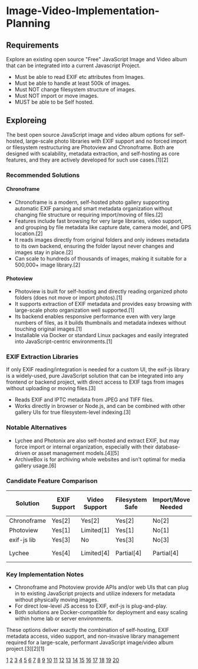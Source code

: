 # Image-Video-Implementation-Planning

## Requirements
Explore an existing open source  "Free" JavaScript Image and Video album that can be integrated into a current Javascript Project.
* Must be able to read EXIF etc attributes from Images.
* Must be able to handle at least 500k of images.
* Must NOT change filesystem structure of images.
* Must NOT import or move images.
* MUST be able to be Self hosted.

## Exploreing

The best open source JavaScript image and video album options for self-hosted, large-scale photo libraries with EXIF support and no forced import or filesystem restructuring are Photoview and Chronoframe. Both are designed with scalability, metadata extraction, and self-hosting as core features, and they are actively developed for such use cases.[1][2]

### Recommended Solutions

#### Chronoframe
* Chronoframe is a modern, self-hosted photo gallery supporting automatic EXIF parsing and smart metadata organization without changing file structure or requiring import/moving of files.[2]
* Features include fast browsing for very large libraries, video support, and grouping by file metadata like capture date, camera model, and GPS location.[2]
* It reads images directly from original folders and only indexes metadata to its own backend, ensuring the folder layout never changes and images stay in place.[2]
* Can scale to hundreds of thousands of images, making it suitable for a 500,000+ image library.[2]

#### Photoview
* Photoview is built for self-hosting and directly reading organized photo folders (does not move or import photos).[1]
* It supports extraction of EXIF metadata and provides easy browsing with large-scale photo organization well supported.[1]
* Its backend enables responsive performance even with very large numbers of files, as it builds thumbnails and metadata indexes without touching original images.[1]
* Installable via Docker or standard Linux packages and easily integrated into JavaScript-centric environments.[1]

### EXIF Extraction Libraries

If only EXIF reading/integration is needed for a custom UI, the exif-js library is a widely-used, pure JavaScript solution that can be integrated into any frontend or backend project, with direct access to EXIF tags from images without uploading or moving files.[3]

* Reads EXIF and IPTC metadata from JPEG and TIFF files.
* Works directly in browser or Node.js, and can be combined with other gallery UIs for true filesystem-level indexing.[3]

### Notable Alternatives

* Lychee and Photonix are also self-hosted and extract EXIF, but may force import or internal organization, especially with their database-driven or asset management models.[4][5]
* ArchiveBox is for archiving whole websites and isn't optimal for media gallery usage.[6]

### Candidate Feature Comparison

| Solution      | EXIF Support | Video Support | Filesystem Safe | Import/Move Needed | Self-hosted | Scale to 500k+ |
|---------------|-------------|---------------|-----------------|--------------------|-------------|---------------|
| Chronoframe   | Yes[2] | Yes[2]   | Yes[2]     | No[2]         | Yes[2] | Yes[2]   |
| Photoview     | Yes[1]  | Limited[1]| Yes[1]      | No[1]          | Yes[1]  | Yes[1]    |
| exif-js lib   | Yes[3]  | No            | Yes[3]      | No[3]          | Yes[3]  | Yes[3]    |
| Lychee        | Yes[4]  | Limited[4]| Partial[4]  | Partial[4]     | Yes[4]  | Not proven    |

### Key Implementation Notes

* Chronoframe and Photoview provide APIs and/or web UIs that can plug in to existing JavaScript projects and utilize indexers for metadata without physically moving images.
* For direct low-level JS access to EXIF, exif-js is plug-and-play.
* Both solutions are Docker-compatible for deployment and easy scaling within home lab or server environments.

These options deliver exactly the combination of self-hosting, EXIF metadata access, video support, and non-invasive library management required for a large-scale, performant JavaScript image/video album project.[3][2][1]

[1](https://github.com/photoview/photoview)
[2](https://lowendtalk.com/discussion/209981/chronoframe-a-self-hosted-photo-gallery-app-with-use-management-tools)
[3](https://github.com/exif-js/exif-js)
[4](https://lychee.electerious.com)
[5](https://medevel.com/os-photo-collection-self-hosted/)
[6](https://github.com/ArchiveBox/ArchiveBox)
[7](https://www.reddit.com/r/selfhosted/comments/14ogocj/selfhosted_web_image_gallery/)
[8](https://www.garfieldtech.com/blog/photo-albums)
[9](https://www.reddit.com/r/Firebase/comments/1df4zo1/how_do_i_implement_an_image_gallery_with/)
[10](https://stackoverflow.com/questions/39838474/best-automatic-file-upload-and-metadata-save-flow)
[11](https://www.youtube.com/watch?v=dkLpo4shS6c)
[12](https://www.clouddefense.ai/code/javascript/example/music-metadata)
[13](https://www.libhunt.com/topic/exif)
[14](https://stackoverflow.com/questions/14811237/javascript-gallery-that-automatically-uses-all-large-images-on-page)
[15](https://www.reddit.com/r/selfhosted/comments/y1u460/when_selfhosting_your_own_photo_gallerymanager/)
[16](https://discourse.gohugo.io/t/building-a-photo-gallery-site-with-hugo/43277)
[17](https://www.buildwithmatija.com/blog/handling-500-images-in-a-gallery-with-lazy-loading-in-next-js-15)
[18](https://github.com/tubearchivist/tubearchivist)
[19](https://tonfotos.com/articles/self-hosted-photo-gallery/)
[20](https://www.sitepoint.com/community/t/image-gallery-ui-how-to-handle-lots-of-images/367669)
